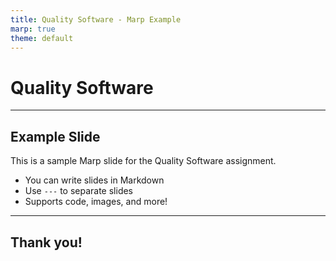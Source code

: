 ```yaml
---
title: Quality Software - Marp Example
marp: true
theme: default
---
```


# Quality Software

---

## Example Slide

This is a sample Marp slide for the Quality Software assignment.

- You can write slides in Markdown
- Use `---` to separate slides
- Supports code, images, and more!

---

## Thank you!
